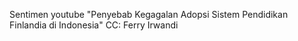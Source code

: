 Sentimen youtube "Penyebab Kegagalan Adopsi Sistem Pendidikan Finlandia di Indonesia" CC: Ferry Irwandi